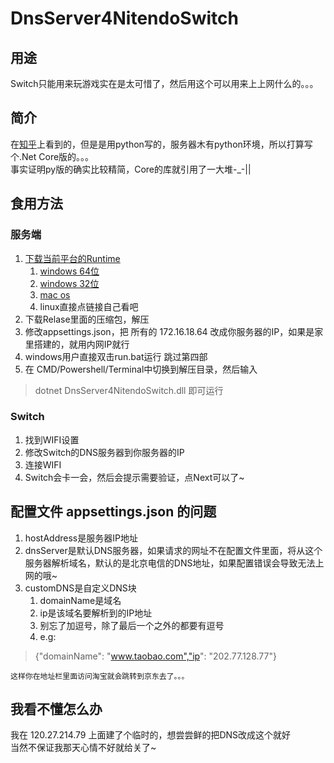 # DnsServer4NitendoSwitch
## 用途
Switch只能用来玩游戏实在是太可惜了，然后用这个可以用来上上网什么的。。。

## 简介
在[知乎](https://zhuanlan.zhihu.com/p/34434793)上看到的，但是是用python写的，服务器木有python环境，所以打算写个.Net Core版的。。。<br>
事实证明py版的确实比较精简，Core的库就引用了一大堆-_-||

## 食用方法
### 服务端
1. [下载当前平台的Runtime](https://www.microsoft.com/net/download/dotnet-core/runtime-2.0.5)
    1. [windows 64位](https://www.microsoft.com/net/download/thank-you/dotnet-runtime-2.0.5-windows-x64-installer)
    2. [windows 32位](https://www.microsoft.com/net/download/thank-you/dotnet-runtime-2.0.5-windows-x86-installer)
    3. [mac os](https://www.microsoft.com/net/download/thank-you/dotnet-runtime-2.0.5-macos-x64-installer)
    4. linux直接点链接自己看吧
2. 下载Relase里面的压缩包，解压
3. 修改appsettings.json，把 所有的 172.16.18.64 改成你服务器的IP，如果是家里搭建的，就用内网IP就行
4. windows用户直接双击run.bat运行 跳过第四部
5. 在 CMD/Powershell/Terminal中切换到解压目录，然后输入 
> dotnet DnsServer4NitendoSwitch.dll
即可运行

### Switch
1. 找到WIFI设置
2. 修改Switch的DNS服务器到你服务器的IP
3. 连接WIFI
4. Switch会卡一会，然后会提示需要验证，点Next可以了~

## 配置文件 appsettings.json 的问题
1. hostAddress是服务器IP地址
2. dnsServer是默认DNS服务器，如果请求的网址不在配置文件里面，将从这个服务器解析域名，默认的是北京电信的DNS地址，如果配置错误会导致无法上网的哦~
3. customDNS是自定义DNS块
    1. domainName是域名
    2. ip是该域名要解析到的IP地址
    3. 别忘了加逗号，除了最后一个之外的都要有逗号
    4. e.g:
>    {"domainName": "www.taobao.com","ip": "202.77.128.77"}
    
    这样你在地址栏里面访问淘宝就会跳转到京东去了。。。

## 我看不懂怎么办
我在 120.27.214.79 上面建了个临时的，想尝尝鲜的把DNS改成这个就好<br>
当然不保证我那天心情不好就给关了~
